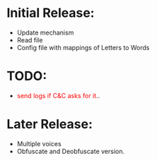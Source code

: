 # Initial Release:
- Update mechanism 
- Read file 
- Config file with mappings of Letters to Words 

# TODO:

- <span style="color:red"> send logs if C&C asks for it.</span>.

# Later Release:
- Multiple voices
- Obfuscate and Deobfuscate version. 
